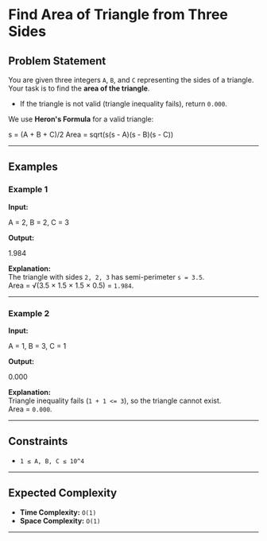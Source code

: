 # Find Area of Triangle from Three Sides

## Problem Statement
You are given three integers `A`, `B`, and `C` representing the sides of a triangle.  
Your task is to find the **area of the triangle**.

- If the triangle is not valid (triangle inequality fails), return `0.000`.

We use **Heron's Formula** for a valid triangle:

s = (A + B + C)/2
Area = sqrt(s(s - A)(s - B)(s - C))

---

## Examples

### Example 1
**Input:**

A = 2, B = 2, C = 3


**Output:**

1.984


**Explanation:**  
The triangle with sides `2, 2, 3` has semi-perimeter `s = 3.5`.  
Area = √(3.5 × 1.5 × 1.5 × 0.5) = `1.984`.

---

### Example 2
**Input:**

A = 1, B = 3, C = 1


**Output:**

0.000


**Explanation:**  
Triangle inequality fails (`1 + 1 <= 3`), so the triangle cannot exist.  
Area = `0.000`.

---

## Constraints
- `1 ≤ A, B, C ≤ 10^4`

---

## Expected Complexity
- **Time Complexity:** `O(1)`
- **Space Complexity:** `O(1)`

---
